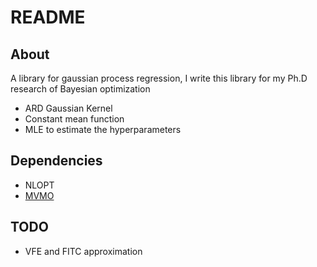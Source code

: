 # README

## About

A library for gaussian process regression, I write this library for my Ph.D research of Bayesian optimization

- ARD Gaussian Kernel
- Constant mean function
- MLE to estimate the hyperparameters

## Dependencies

- NLOPT
- [MVMO](https://github.com/Alaya-in-Matrix/MVMO)

## TODO

- VFE and FITC approximation
